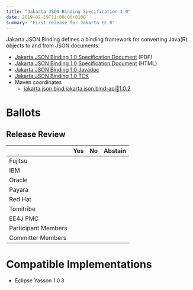 ```yaml
---
title: "Jakarta JSON Binding Specification 1.0"
date: 2019-07-19T11:00:00+0100
summary: "First release for Jakarta EE 8"
---
```

Jakarta JSON Binding defines a binding framework for converting Java(R) objects to and from JSON documents.

* [Jakarta JSON Binding 1.0 Specification Document](./jsonb_1.0.pdf) (PDF)
* [Jakarta JSON Binding 1.0 Specification Document](./jsonb_1.0.html) (HTML)
* [Jakarta JSON Binding 1.0 Javadoc](./apidocs)
* [Jakarta JSON Binding 1.0 TCK](http://download.eclipse.org/ee4j/jsonb/jsonb-tck/jsonb-tck-eftl/release/eclipse-jsonbtck-1.0.0.zip)
* Maven coordinates
  * [jakarta.json.bind:jakarta.json.bind-api:jar:1.0.2](https://search.maven.org/artifact/jakarta.json.bind/jakarta.json.bind-api/1.0.2/jar)

# Ballots

## Release Review

|                       |  Yes    | No      | Abstain  |
|-----------------------|---------|---------|----------|
|Fujitsu                |         |         |          |
|IBM                    |         |         |          |
|Oracle                 |         |         |          |
|Payara                 |         |         |          |
|Red Hat                |         |         |          |
|Tomitribe              |         |         |          |
|EE4J PMC               |         |         |          |
|Participant Members    |         |         |          |
|Committer Members      |         |         |          |

# Compatible Implementations

* Eclipse Yasson 1.0.3
